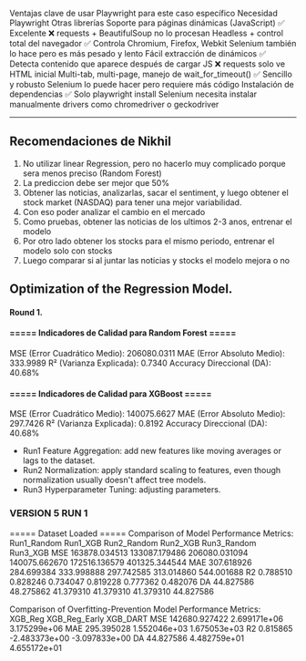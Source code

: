 Ventajas clave de usar Playwright para este caso específico
Necesidad	Playwright	Otras librerías
Soporte para páginas dinámicas (JavaScript)	✅ Excelente	❌ requests + BeautifulSoup no lo procesan
Headless + control total del navegador	✅ Controla Chromium, Firefox, Webkit	Selenium también lo hace pero es más pesado y lento
Fácil extracción de <a> dinámicos	✅ Detecta contenido que aparece después de cargar JS	❌ requests solo ve HTML inicial
Multi-tab, multi-page, manejo de wait_for_timeout()	✅ Sencillo y robusto	Selenium lo puede hacer pero requiere más código
Instalación de dependencias	✅ Solo playwright install	Selenium necesita instalar manualmente drivers como chromedriver o geckodriver

---

## Recomendaciones de Nikhil

1. No utilizar linear Regression, pero no hacerlo muy complicado porque sera menos preciso (Random Forest)
2. La prediccion debe ser mejor que 50%
3. Obtener las noticias, analizarlas, sacar el sentiment, y luego obtener el stock market (NASDAQ) para tener una mejor variabilidad.
4. Con eso poder analizar el cambio en el mercado
5. Como pruebas, obtener las noticias de los ultimos 2-3 anos, entrenar el modelo
6. Por otro lado obtener los stocks para el mismo periodo, entrenar el modelo solo con stocks
7. Luego comparar si al juntar las noticias y stocks el modelo mejora o no




## Optimization of the Regression Model.

#### Round 1.
#### ===== Indicadores de Calidad para Random Forest =====
MSE (Error Cuadrático Medio): 206080.0311
MAE (Error Absoluto Medio): 333.9989
R² (Varianza Explicada): 0.7340
Accuracy Direccional (DA): 40.68%

#### ===== Indicadores de Calidad para XGBoost =====
MSE (Error Cuadrático Medio): 140075.6627
MAE (Error Absoluto Medio): 297.7426
R² (Varianza Explicada): 0.8192
Accuracy Direccional (DA): 40.68%


- Run1 Feature Aggregation: add new features like moving averages or lags to the dataset.
- Run2 Normalization: apply standard scaling to features, even though normalization usually doesn't affect tree models.
- Run3 Hyperparameter Tuning: adjusting parameters.

### VERSION 5 RUN 1 
===== Dataset Loaded =====
Comparison of Model Performance Metrics:
       Run1_Random       Run1_XGB    Run2_Random       Run2_XGB    Run3_Random       Run3_XGB
MSE  163878.034513  133087.179486  206080.031094  140075.662670  172516.136579  401325.344544
MAE     307.618926     284.699384     333.998888     297.742585     313.014860     544.001688
R2        0.788510       0.828246       0.734047       0.819228       0.777362       0.482076
DA       44.827586      48.275862      41.379310      41.379310      41.379310      44.827586

Comparison of Overfitting-Prevention Model Performance Metrics:
           XGB_Reg  XGB_Reg_Early      XGB_DART
MSE  142680.927422   2.699171e+06  3.175299e+06
MAE     295.395028   1.552046e+03  1.675053e+03
R2        0.815865  -2.483373e+00 -3.097833e+00
DA       44.827586   4.482759e+01  4.655172e+01